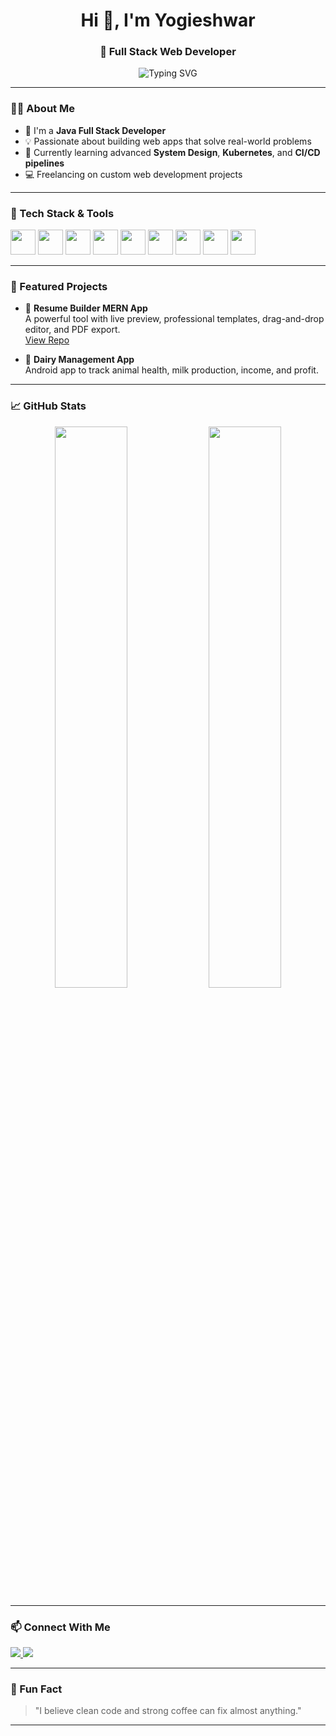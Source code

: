 <h1 align="center">Hi 👋, I'm Yogieshwar</h1>
<h3 align="center">🚀 Full Stack Web Developer </h3>

<p align="center">
  <img src="https://readme-typing-svg.demolab.com?font=Fira+Code&pause=1000&center=true&width=435&lines=Java+%7C+Spring+Boot+%7C+React.js;MERN+Stack+Specialist;Building+Scalable+Web+Apps;Open+Source+Contributor;Freelancer+%26+Founder+of+Web+Dev+Agency" alt="Typing SVG" />
</p>

---

### 🧑‍💻 About Me

- 💼 I'm a **Java Full Stack Developer** 
- 💡 Passionate about building web apps that solve real-world problems
- 🌱 Currently learning advanced **System Design**, **Kubernetes**, and **CI/CD pipelines**
- 💻 Freelancing on custom web development projects

---

### 🔧 Tech Stack & Tools

<p align="left">
  <img src="https://cdn.jsdelivr.net/gh/devicons/devicon/icons/java/java-original.svg" width="40" />
  <img src="https://cdn.jsdelivr.net/gh/devicons/devicon/icons/spring/spring-original.svg" width="40" />
  <img src="https://cdn.jsdelivr.net/gh/devicons/devicon/icons/react/react-original.svg" width="40" />
  <img src="https://cdn.jsdelivr.net/gh/devicons/devicon/icons/javascript/javascript-original.svg" width="40" />
  <img src="https://cdn.jsdelivr.net/gh/devicons/devicon/icons/nodejs/nodejs-original.svg" width="40" />
  <img src="https://cdn.jsdelivr.net/gh/devicons/devicon/icons/mongodb/mongodb-original.svg" width="40" />
  <img src="https://cdn.jsdelivr.net/gh/devicons/devicon/icons/docker/docker-original.svg" width="40" />
  <img src="https://cdn.jsdelivr.net/gh/devicons/devicon/icons/git/git-original.svg" width="40" />
  <img src="https://cdn.jsdelivr.net/gh/devicons/devicon/icons/github/github-original.svg" width="40" />
</p>

---

### 🚀 Featured Projects

- 📝 **Resume Builder MERN App**  
  A powerful tool with live preview, professional templates, drag-and-drop editor, and PDF export.  
  [View Repo](https://github.com/your-username/resume-builder)

- 🐄 **Dairy Management App**  
  Android app to track animal health, milk production, income, and profit.  

---

### 📈 GitHub Stats

<p align="center">
  <img src="https://github-readme-stats.vercel.app/api?yogieshwar=your-yogieshwar&show_icons=true&theme=radical" width="48%" />
  <img src="https://github-readme-stats.vercel.app/api/top-langs/?yogieshware=your-yogieshwar&layout=compact&theme=radical" width="48%" />
</p>

---

### 📫 Connect With Me

<p>
  <a href="www.linkedin.com/in/konneyogieshwar" target="_blank">
    <img src="https://img.shields.io/badge/LinkedIn-blue?logo=linkedin&logoColor=white" />
  </a>
<!--   <a href="https://www.instagram.com/yourprofile/" target="_blank">
    <img src="https://img.shields.io/badge/Instagram-E4405F?logo=instagram&logoColor=white" />
  </a> -->
  <a href="mailto:konneyogie@gmail.com" target="_blank">
    <img src="https://img.shields.io/badge/Gmail-D14836?logo=gmail&logoColor=white" />
  </a>
</p>

---

### 🧠 Fun Fact

> "I believe clean code and strong coffee can fix almost anything."

---


